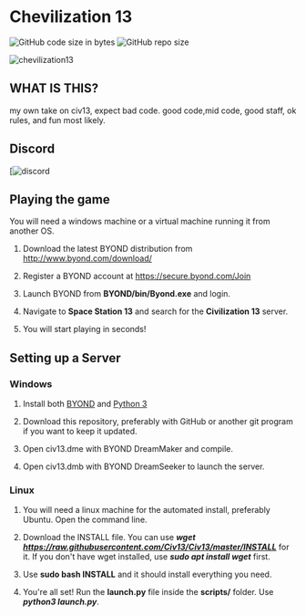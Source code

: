# Chevilization 13

![GitHub code size in bytes](https://img.shields.io/github/languages/code-size/civ13/civ13.svg?style=flat)
![GitHub repo size](https://img.shields.io/github/repo-size/civ13/civ13.svg?style=flat)

![chevilization13](https://user-images.githubusercontent.com/79454795/233169184-048b11a8-e577-402e-8032-eb6068b10a1e.jpg)

## WHAT IS THIS?
my own take on civ13, expect bad code.
good code,mid code, good staff, ok rules, and fun most likely.


## Discord
[![discord](https://discord.gg/6x9aCfc6Mr)


## Playing the game
You will need a windows machine or a virtual machine running it from another OS.

1. Download the latest BYOND distribution from http://www.byond.com/download/

2. Register a BYOND account at https://secure.byond.com/Join

3. Launch BYOND from **BYOND/bin/Byond.exe** and login.

4. Navigate to **Space Station 13** and search for the **Civilization 13** server.

5. You will start playing in seconds!


## Setting up a Server

### Windows
1. Install both [BYOND](https://www.byond.com/download/) and [Python 3](https://www.python.org/downloads/windows/)

2. Download this repository, preferably with GitHub or another git program if you want to keep it updated.

3. Open civ13.dme with BYOND DreamMaker and compile.

4. Open civ13.dmb with BYOND DreamSeeker to launch the server.


### Linux
1. You will need a linux machine for the automated install, preferably Ubuntu. Open the command line.
 
2. Download the INSTALL file. You can use ***wget https://raw.githubusercontent.com/Civ13/Civ13/master/INSTALL*** for it. If you don't have wget installed, use ***sudo apt install wget*** first.

3. Use **sudo bash INSTALL** and it should install everything you need.

4. You're all set! Run the **launch.py** file inside the **scripts/** folder. Use ***python3 launch.py***.
